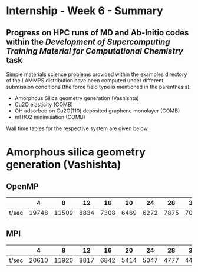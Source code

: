 
# Internship - Week 6 - Summary

## Progress on HPC runs of MD and Ab-Initio codes within the *Development of Supercomputing Training Material for Computational Chemistry* task

Simple materials science problems provided within the examples directory of the LAMMPS distribution have been computed under different submission conditions (the force field type is mentioned in the parenthesis):
 
 - Amorphous Silica geometry generation (Vashishta)
 - Cu2O elasticity (COMB)
 - OH adsorbed on Cu2O(110) deposited graphene monolayer (COMB)
 - mHfO2 minimisation (COMB)

Wall time tables for the respective system are given below.


# Amorphous silica geometry generation (Vashishta)

## OpenMP

|     |  4  |  8  |  12  |  16  |  20  |  24  |  28  |  32  |  36  |sequent|
|-----|-----|-----|------|------|------|------|------|------|------|-------|
|t/sec|19748|11509| 8834 | 7308 | 6469 | 6272 | 7875 | 7058 | 6070 |       |

## MPI

|     |  4  |  8  | 12 | 16 | 20 | 24 | 28 | 32 | 36 | 72 | 108| 144|
|-----|-----|-----|----|----|----|----|----|----|----|----|----|----|
|t/sec|20610|11920|8817|6842|5414|5047|4777|4449|4225|2965|2645|2607|

